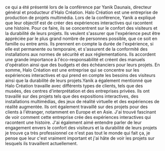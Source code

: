 ce qui a été présenté lors de la conférence par Yanik Daunais, directeur général et producteur d'Halo Création. Halo Création est une entreprise de production de projets multimédia. Lors de la conférence, Yanik a expliqué que leur objectif est de créer des expériences interactives qui racontent une histoire. Pour ce faire, ils se concentrent sur le confort des visiteurs et la durabilité de leurs projets. Ils veulent s'assurer que l'expérience peut être appréciée par le plus grand nombre de personnes possible, que ce soit en famille ou entre amis. Ils prennent en compte la durée de l'expérience, si elle est permanente ou temporaire, et s'assurent de la conformité des installations aux normes de sécurité et aux réglementations. Ils accordent une grande importance à l'éco-responsabilité et créent des manuels d'opération ainsi que des budgets et des échéanciers pour leurs projets. En somme, Halo Création est une entreprise qui se concentre sur les expériences interactives et qui prend en compte les besoins des visiteurs ainsi que la durabilité de leurs projets.Yanik a également mentionné que Halo Création travaille avec différents types de clients, tels que des musées, des centres d'interprétation et des entreprises privées. Ils ont travaillé sur des projets tels que des expositions interactives, des installations multimédias, des jeux de réalité virtuelle et des expériences de réalité augmentée. Ils ont également travaillé sur des projets pour des clients à l'étranger, notamment en Europe et en Asie.
J'ai trouvé fascinant de voir comment cette entreprise crée des expériences interactives qui racontent une histoire. J'ai également aimé entendre parler de leur engagement envers le confort des visiteurs et la durabilité de leurs projets je trouve ça très professionnel ce n'est pas tout le monde qui fait ça, je pense que leur c'est vraiment important et j'ai hâte de voir les projets sur lesquels ils travaillent actuellement.
